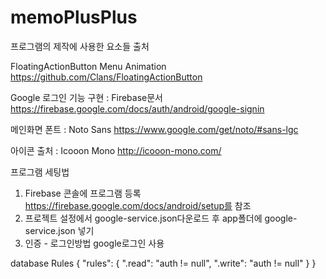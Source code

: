 # memoPlusPlus
프로그램의 제작에 사용한 요소들 출처

FloatingActionButton Menu Animation
https://github.com/Clans/FloatingActionButton

Google 로그인 기능 구현 : Firebase문서
https://firebase.google.com/docs/auth/android/google-signin

메인화면 폰트 : Noto Sans
https://www.google.com/get/noto/#sans-lgc

아이콘 출처 : Icooon Mono
http://icooon-mono.com/


프로그램 세팅법
1. Firebase 콘솔에 프로그램 등록
https://firebase.google.com/docs/android/setup를 참조
2. 프로젝트 설정에서 google-service.json다운로드 후 app폴더에 google-service.json 넣기
3. 인증 - 로그인방법 google로그인 사용

database Rules
{
  "rules": {
    ".read": "auth != null",
    ".write": "auth != null"
  }
}
